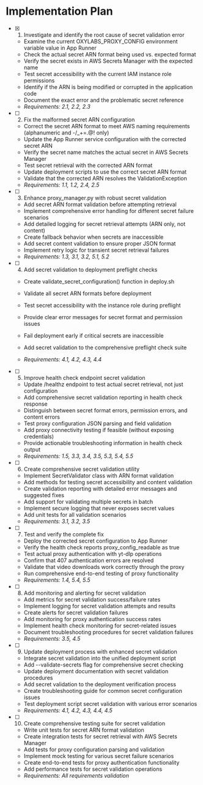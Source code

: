 # Implementation Plan

- [x] 1. Investigate and identify the root cause of secret validation error


  - Examine the current OXYLABS_PROXY_CONFIG environment variable value in App Runner
  - Check the actual secret ARN format being used vs. expected format
  - Verify the secret exists in AWS Secrets Manager with the expected name
  - Test secret accessibility with the current IAM instance role permissions
  - Identify if the ARN is being modified or corrupted in the application code
  - Document the exact error and the problematic secret reference
  - _Requirements: 2.1, 2.2, 2.3_



- [ ] 2. Fix the malformed secret ARN configuration
  - Correct the secret ARN format to meet AWS naming requirements (alphanumeric and -/_+=.@! only)
  - Update the App Runner service configuration with the corrected secret ARN
  - Verify the secret name matches the actual secret in AWS Secrets Manager
  - Test secret retrieval with the corrected ARN format
  - Update deployment scripts to use the correct secret ARN format
  - Validate that the corrected ARN resolves the ValidationException
  - _Requirements: 1.1, 1.2, 2.4, 2.5_


- [ ] 3. Enhance proxy_manager.py with robust secret validation
  - Add secret ARN format validation before attempting retrieval
  - Implement comprehensive error handling for different secret failure scenarios
  - Add detailed logging for secret retrieval attempts (ARN only, not content)
  - Create fallback behavior when secrets are inaccessible
  - Add secret content validation to ensure proper JSON format
  - Implement retry logic for transient secret retrieval failures
  - _Requirements: 1.3, 3.1, 3.2, 5.1, 5.2_

- [ ] 4. Add secret validation to deployment preflight checks
  - Create validate_secret_configuration() function in deploy.sh
  - Validate all secret ARN formats before deployment
  - Test secret accessibility with the instance role during preflight
  - Provide clear error messages for secret format and permission issues
  - Fail deployment early if critical secrets are inaccessible
  - Add secret validation to the comprehensive preflight check suite



  - _Requirements: 4.1, 4.2, 4.3, 4.4_

- [ ] 5. Improve health check endpoint secret validation
  - Update /healthz endpoint to test actual secret retrieval, not just configuration
  - Add comprehensive secret validation reporting in health check response
  - Distinguish between secret format errors, permission errors, and content errors
  - Test proxy configuration JSON parsing and field validation
  - Add proxy connectivity testing if feasible (without exposing credentials)
  - Provide actionable troubleshooting information in health check output
  - _Requirements: 1.5, 3.3, 3.4, 3.5, 5.3, 5.4, 5.5_

- [ ] 6. Create comprehensive secret validation utility
  - Implement SecretValidator class with ARN format validation
  - Add methods for testing secret accessibility and content validation
  - Create validation reporting with detailed error messages and suggested fixes
  - Add support for validating multiple secrets in batch
  - Implement secure logging that never exposes secret values
  - Add unit tests for all validation scenarios
  - _Requirements: 3.1, 3.2, 3.5_

- [ ] 7. Test and verify the complete fix
  - Deploy the corrected secret configuration to App Runner
  - Verify the health check reports proxy_config_readable as true
  - Test actual proxy authentication with yt-dlp operations
  - Confirm that 407 authentication errors are resolved
  - Validate that video downloads work correctly through the proxy
  - Run comprehensive end-to-end testing of proxy functionality
  - _Requirements: 1.4, 5.4, 5.5_

- [ ] 8. Add monitoring and alerting for secret validation
  - Add metrics for secret validation success/failure rates
  - Implement logging for secret validation attempts and results
  - Create alerts for secret validation failures
  - Add monitoring for proxy authentication success rates
  - Implement health check monitoring for secret-related issues
  - Document troubleshooting procedures for secret validation failures
  - _Requirements: 3.5, 4.5_

- [ ] 9. Update deployment process with enhanced secret validation
  - Integrate secret validation into the unified deployment script
  - Add --validate-secrets flag for comprehensive secret checking
  - Update deployment documentation with secret validation procedures
  - Add secret validation to the deployment verification process
  - Create troubleshooting guide for common secret configuration issues
  - Test deployment script secret validation with various error scenarios
  - _Requirements: 4.1, 4.2, 4.3, 4.4, 4.5_

- [ ] 10. Create comprehensive testing suite for secret validation
  - Write unit tests for secret ARN format validation
  - Create integration tests for secret retrieval with AWS Secrets Manager
  - Add tests for proxy configuration parsing and validation
  - Implement mock testing for various secret failure scenarios
  - Create end-to-end tests for proxy authentication functionality
  - Add performance tests for secret validation operations
  - _Requirements: All requirements validation_